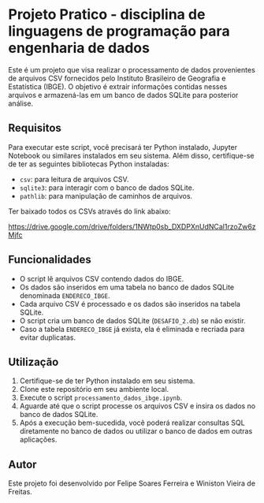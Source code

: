 # Projeto Pratico - disciplina de linguagens de programação para engenharia de dados

Este é um projeto que visa realizar o processamento de dados provenientes de arquivos CSV fornecidos pelo Instituto Brasileiro de Geografia e Estatística (IBGE). O objetivo é extrair informações contidas nesses arquivos e armazená-las em um banco de dados SQLite para posterior análise.

## Requisitos

Para executar este script, você precisará ter Python instalado, Jupyter Notebook ou similares instalados em seu sistema. Além disso, certifique-se de ter as seguintes bibliotecas Python instaladas:

-   `csv`: para leitura de arquivos CSV.
-   `sqlite3`: para interagir com o banco de dados SQLite.
-   `pathlib`: para manipulação de caminhos de arquivos.

Ter baixado todos os CSVs através do link abaixo:

https://drive.google.com/drive/folders/1NWtp0sb_DXDPXnUdNCal1rzoZw6zMjfc

## Funcionalidades

-   O script lê arquivos CSV contendo dados do IBGE.
-   Os dados são inseridos em uma tabela no banco de dados SQLite denominada `ENDERECO_IBGE`.
-   Cada arquivo CSV é processado e os dados são inseridos na tabela SQLite.
-   O script cria um banco de dados SQLite (`DESAFIO_2.db`) se não existir.
-   Caso a tabela `ENDERECO_IBGE` já exista, ela é eliminada e recriada para evitar duplicatas.

## Utilização

1.  Certifique-se de ter Python instalado em seu sistema.
2.  Clone este repositório em seu ambiente local.
3.  Execute o script `processamento_dados_ibge.ipynb`.
4.  Aguarde até que o script processe os arquivos CSV e insira os dados no banco de dados SQLite.
5.  Após a execução bem-sucedida, você poderá realizar consultas SQL diretamente no banco de dados ou utilizar o banco de dados em outras aplicações.

## Autor

Este projeto foi desenvolvido por Felipe Soares Ferreira e Winiston Vieira de Freitas.
